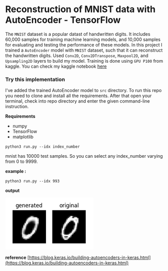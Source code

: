 # Reconstruction of MNIST data with AutoEncoder - TensorFlow

The `MNIST` dataset is a popular datast of handwritten digits. It includes 60,000 samples for training machine learning models, and 10,000 samples for evaluating and testing the performance of these models. In this project I trained a `AutoEncoder` model with `MNIST` dataset, such that it can reconstruct the handwritten digits. Used `Conv2D`, `Conv2DTranspose`, `Maxpool2D`, and `Upsampling2D` layers to build my model. Training is done using `GPU P100` from kaggle.
You can check my kaggle notebook [here](https://www.kaggle.com/code/kavyas1996/mnist-reconstruction-ae)

### Try this implementation

I've added the trained AutoEncoder model to `src` directory. To run this repo you need to clone and install all the requirements. After that open your terminal, check into repo directory and enter the given command-line instruction.

**Requirements**
- numpy 
- TensorFlow
- matplotlib

```
python3 run.py --idx index_number
```
mnist has 10000 test samples. So you can select any index_number varying from 0 to 9999.

**example :**

```
python3 run.py --idx 993
```
**output**

![sample](src/Figure_1.png)

**reference**
[https://blog.keras.io/building-autoencoders-in-keras.html](https://blog.keras.io/building-autoencoders-in-keras.html)
